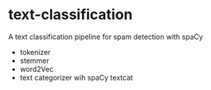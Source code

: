# text-classification
A text classification pipeline for spam detection with spaCy
- tokenizer
- stemmer
- word2Vec
- text categorizer wih spaCy textcat
 
